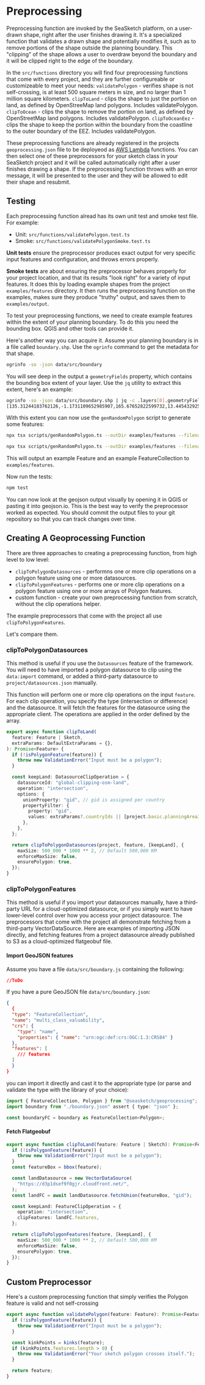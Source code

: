 # Preprocessing

Preprocessing function are invoked by the SeaSketch platform, on a user-drawn shape, right after the user finishes drawing it. It's a specialized function that validates a drawn shape and potentially modifies it, such as to remove portions of the shape outside the planning boundary. This "clipping" of the shape allows a user to overdraw beyond the boundary and it will be clipped right to the edge of the boundary.

In the `src/functions` directory you will find four preprocessing functions that come with every project, and they are further configureable or customizeable to meet your needs:
`validatePolygon` - verifies shape is not self-crossing, is at least 500 square meters in size, and no larger than 1 million square kilometers.
`clipToLand` - clips the shape to just the portion on land, as defined by OpenStreeMap land polygons. Includes validatePolygon.
`clipToOcean` - clips the shape to remove the portion on land, as defined by OpenStreetMap land polygons. Includes validatePolygon.
`clipToOceanEez` - clips the shape to keep the portion within the boundary from the coastline to the outer boundary of the EEZ. Includes validatePolygon.

These preprocessing functions are already registered in the projects `geoprocessing.json` file to be deployeod as [AWS Lambda](https://aws.amazon.com/pm/lambda) functions. You can then select one of these preprocessors for your sketch class in your SeaSketch project and it will be called automatically right after a user finishes drawing a shape. If the preprocessing function throws with an error message, it will be presented to the user and they will be allowed to edit their shape and resubmit.

## Testing

Each preprocessing function alread has its own unit test and smoke test file. For example:

- Unit: `src/functions/validatePolygon.test.ts`
- Smoke: `src/functions/validatePolygonSmoke.test.ts`

**Unit tests** ensure the preprocessor produces exact output for very specific input features and configuration, and throws errors properly.

**Smoke tests** are about ensuring the preprocessor behaves properly for your project location, and that its results "look right" for a variety of input features. It does this by loading example shapes from the project `examples/features` directory. It then runs the preprocessing function on the examples, makes sure they produce "truthy" output, and saves them to `examples/output`.

To test your preprocessing functions, we need to create example features within the extent of your planning boundary. To do this you need the bounding box. QGIS and other tools can provide it.

Here's another way you can acquire it. Assume your planning boundary is in a file called `boundary.shp`. Use the `ogrinfo` command to get the metadata for that shape.

```bash
ogrinfo -so -json data/src/boundary
```

You will see deep in the output a `geometryFields` property, which contains the bounding box extent of your layer. Use the `jq` utility to extract this extent, here's an example:

```bash
ogrinfo -so -json data/src/boundary.shp | jq -c .layers[0].geometryFields[0].extent
[135.31244183762126,-1.1731109652985907,165.67652822599732,13.445432925389298]
```

With this extent you can now use the `genRandomPolygon` script to generate some features:

```bash
npx tsx scripts/genRandomPolygon.ts --outDir examples/features --filename polygon1.json --bbox "[135.31244183762126,-1.1731109652985907,165.67652822599732,13.445432925389298]"

npx tsx scripts/genRandomPolygon.ts --outDir examples/features --filename polygon2.json --bbox "[135.31244183762126,-1.1731109652985907,165.67652822599732,13.445432925389298]"
```

This will output an example Feature and an example FeatureCollection to `examples/features`.

Now run the tests:

```bash
npm test
```

You can now look at the geojson output visually by opening it in QGIS or pasting it into geojson.io. This is the best way to verify the preprocessor worked as expected. You should commit the output files to your git repository so that you can track changes over time.

## Creating A Geoprocessing Function

There are three approaches to creating a preprocessing function, from high level to low level:

- `clipToPolygonDatasources` - performns one or more clip operations on a polygon feature using one or more datasources.
- `clipToPolygonFeatures` - performs one or more clip operations on a polygon feature using one or more arrays of Polygon features.
- custom function - create your own preprocessing function from scratch, without the clip operations helper.

The example preprocessors that come with the project all use `clipToPolygonFeatures`.

Let's compare them.

### clipToPolygonDatasources

This method is useful if you use the `Datasources` feature of the framework. You will need to have imported a polygon datasource to clip using the `data:import` command, or added a third-party datasource to `project/datasources.json` manually.

This function will perform one or more clip operations on the input `feature`. For each clip operation, you specify the type (intersection or difference) and the datasource. It will fetch the features for the datasource using the appropriate client. The operations are applied in the order defined by the array.

```typescript
export async function clipToLand(
  feature: Feature | Sketch,
  extraParams: DefaultExtraParams = {},
): Promise<Feature> {
  if (!isPolygonFeature(feature)) {
    throw new ValidationError("Input must be a polygon");
  }

  const keepLand: DatasourceClipOperation = {
    datasourceId: "global-clipping-osm-land",
    operation: "intersection",
    options: {
      unionProperty: "gid", // gid is assigned per country
      propertyFilter: {
        property: "gid",
        values: extraParams?.countryIds || [project.basic.planningAreaId] || [],
      },
    },
  };

  return clipToPolygonDatasources(project, feature, [keepLand], {
    maxSize: 500_000 * 1000 ** 2, // Default 500,000 KM
    enforceMaxSize: false,
    ensurePolygon: true,
  });
}
```

### clipToPolygonFeatures

This method is useful if you import your datasources manually, have a third-party URL for a cloud-optimized datasource, or if you simply want to have lower-level control over how you access your project datasource. The preprocessors that come with the project all demonstrate fetching from a third-party VectorDataSource. Here are examples of importing JSON directly, and fetching features from a project datasource already published to S3 as a cloud-optimized flatgeobuf file.

#### Import GeoJSON features

Assume you have a file `data/src/boundary.js` containing the following:

```json
//ToDo
```

If you have a pure GeoJSON file `data/src/boundary.json`:

```json
{
  {
  "type": "FeatureCollection",
  "name": "multi_class_valuability",
  "crs": {
    "type": "name",
    "properties": { "name": "urn:ogc:def:crs:OGC:1.3:CRS84" }
  },
  "features": [
    /// features
  ]
  }
}
```

you can import it directly and cast it to the appropriate type (or parse and validate the type with the library of your choice):

```typescript
import { FeatureCollection, Polygon } from "@seasketch/geoprocessing";
import boundary from "./boundary.json" assert { type: "json" };

const boundaryFC = boundary as FeatureCollection<Polygon>;
```

#### Fetch Flatgeobuf

```typescript
export async function clipToLand(feature: Feature | Sketch): Promise<Feature> {
  if (!isPolygonFeature(feature)) {
    throw new ValidationError("Input must be a polygon");
  }
  const featureBox = bbox(feature);

  const landDatasource = new VectorDataSource(
    "https://d3p1dsef9f0gjr.cloudfront.net/",
  );
  const landFC = await landDatasource.fetchUnion(featureBox, "gid");

  const keepLand: FeatureClipOperation = {
    operation: "intersection",
    clipFeatures: landFC.features,
  };

  return clipToPolygonFeatures(feature, [keepLand], {
    maxSize: 500_000 * 1000 ** 2, // Default 500,000 KM
    enforceMaxSize: false,
    ensurePolygon: true,
  });
}
```

## Custom Preprocessor

Here's a custom preprocessing function that simply verifies the Polygon feature is valid and not self-crossing

```typescript
export async function validatePolygon(feature: Feature): Promise<Feature> {
  if (!isPolygonFeature(feature)) {
    throw new ValidationError("Input must be a polygon");
  }

  const kinkPoints = kinks(feature);
  if (kinkPoints.features.length > 0) {
    throw new ValidationError("Your sketch polygon crosses itself.");
  }

  return feature;
}
```
